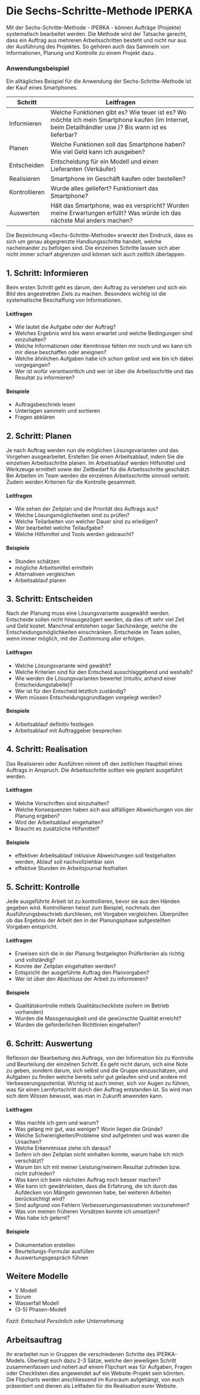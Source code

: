 # Die Sechs-Schritte-Methode IPERKA

Mit der Sechs-Schritte-Methode - IPERKA - können Aufträge (Projekte) systematisch bearbeitet werden. Die Methode wird der Tatsache gerecht, dass ein Auftrag aus mehreren Arbeitsschritten besteht und nicht nur aus der Ausführung des Projektes. So gehören auch das Sammeln von Informationen, Planung und Kontrolle zu einem Projekt dazu. 

### Anwendungsbeispiel

Ein alltägliches Beispiel für die Anwendung der Sechs-Schritte-Methode ist der Kauf eines Smartphones. 

| Schritt        | Leitfragen                                                                                                                                           |
|----------------|------------------------------------------------------------------------------------------------------------------------------------------------------|
| Informieren    | Welche Funktionen gibt es? Wie teuer ist es? Wo möchte ich mein Smartphone kaufen (im Internet, beim Detailhändler usw.)? Bis wann ist es lieferbar?  |
| Planen         | Welche Funktionen soll das Smartphone haben? Wie viel Geld kann ich ausgeben?                                                                           |
| Entscheiden    | Entscheidung für ein Modell und einen Lieferanten (Verkäufer)                                                                                      |
| Realisieren    | Smartphone im Geschäft kaufen oder bestellen?                                                                                                             |
| Kontrollieren  | Wurde alles geliefert? Funktioniert das Smartphone?                                                                                                       |
| Auswerten      | Hält das Smartphone, was es verspricht? Wurden meine Erwartungen erfüllt? Was würde ich das nächste Mal anders machen?     

Die Bezeichnung «Sechs-Schritte-Methode» erweckt den Eindruck, dass es sich um genau abgegrenzte Handlungsschritte handelt, welche nacheinander zu befolgen sind. Die einzelnen Schritte lassen sich aber nicht immer scharf abgrenzen und können sich auch zeitlich überlappen. 

## 1. Schritt: Informieren

Beim ersten Schritt geht es darum, den Auftrag zu verstehen und sich ein Bild des angestrebten Ziels zu machen. Besonders wichtig ist die systematische Beschaffung von Informationen. 

#### Leitfragen 
* Wie lautet die Aufgabe oder der Auftrag? 
* Welches Ergebnis wird bis wann erwartet und welche Bedingungen sind einzuhalten? 
* Welche Informationen oder Kenntnisse fehlen mir noch und wo kann ich mir diese beschaffen oder aneignen? 
* Welche ähnlichen Aufgaben habe ich schon gelöst und wie bin ich dabei vorgegangen? 
* Wer ist wofür verantwortlich und wer ist über die Arbeitsschritte und das Resultat zu informieren? 

#### Beispiele 
* Auftragsbeschrieb lesen 
* Unterlagen sammeln und sortieren
* Fragen abklären 

## 2. Schritt: Planen
Je nach Auftrag werden nun die möglichen Lösungsvarianten und das Vorgehen ausgearbeitet. Erstellen Sie einen Arbeitsablauf, indem Sie die einzelnen Arbeitsschritte planen. Im Arbeitsablauf werden Hilfsmittel und Werkzeuge ermittelt sowie der Zeitbedarf für die Arbeitsschritte geschätzt. Bei Arbeiten im Team werden die einzelnen Arbeitsschritte sinnvoll verteilt. Zudem werden Kriterien für die Kontrolle gesammelt. 

#### Leitfragen 
* Wie sehen der Zeitplan und die Priorität des Auftrags aus? 
* Welche Lösungsmöglichkeiten sind zu prüfen? 
* Welche Teilarbeiten von welcher Dauer sind zu erledigen? 
* Wer bearbeitet welche Teilaufgabe? 
* Welche Hilfsmittel und Tools werden gebraucht? 

#### Beispiele 
* Stunden schätzen 
* mögliche Arbeitsmittel ermitteln 
* Alternativen vergleichen 
* Arbeitsablauf planen

## 3. Schritt: Entscheiden
Nach der Planung muss eine Lösungsvariante ausgewählt werden. Entscheide sollen nicht hinausgezögert werden, da dies oft sehr viel Zeit und Geld kostet. Manchmal entstehen sogar Sachzwänge, welche die Entscheidungsmöglichkeiten einschränken. Entscheide im Team sollen, wenn immer möglich, mit der Zustimmung aller erfolgen. 

#### Leitfragen 
* Welche Lösungsvariante wird gewählt? 
* Welche Kriterien sind für den Entscheid ausschlaggebend und weshalb? 
* Wie werden die Lösungsvarianten bewertet (intuitiv, anhand einer Entscheidungstabelle)? 
* Wer ist für den Entscheid letztlich zuständig? 
* Wem müssen Entscheidungsgrundlagen vorgelegt werden? 

#### Beispiele 
* Arbeitsablauf definitiv festlegen 
* Arbeitsablauf mit Auftraggeber besprechen 

## 4. Schritt: Realisation
Das Realisieren oder Ausführen nimmt oft den zeitlichen Hauptteil eines Auftrags in Anspruch. Die Arbeitsschritte sollten wie geplant ausgeführt werden.

#### Leitfragen 
* Welche Vorschriften sind einzuhalten? 
* Welche Konsequenzen haben sich aus allfälligen Abweichungen von der Planung ergeben? 
* Wird der Arbeitsablauf eingehalten?
* Braucht es zusätzliche Hilfsmittel? 
 
#### Beispiele 
* effektiver Arbeitsablauf inklusive Abweichungen soll festgehalten werden, Ablauf soll nachvollziehbar sein 
* effektive Stunden im Arbeitsjournal festhalten  

## 5. Schritt: Kontrolle
Jede ausgeführte Arbeit ist zu kontrollieren, bevor sie aus den Händen gegeben wird. Kontrollieren heisst zum Beispiel, nochmals den Ausführungsbeschrieb durchlesen, mit Vorgaben vergleichen.  Überprüfen ob das Ergebnis der Arbeit den in der Planungsphase aufgestellten Vorgaben entspricht. 

#### Leitfragen 
* Erweisen sich die in der Planung festgelegten Prüfkriterien als richtig und vollständig? 
* Konnte der Zeitplan eingehalten werden? 
* Entspricht der ausgeführte Auftrag den Planvorgaben? 
* Wer ist über den Abschluss der Arbeit zu informieren? 

#### Beispiele 
* Qualitätskontrolle mittels Qualitätscheckliste (sofern im Betrieb vorhanden) 
* Wurden die Massgenauigkeit und die gewünschte Qualität erreicht? 
* Wurden die geforderlichen Richtlinien eingehalten? 

## 6. Schritt: Auswertung
Reflexion der Bearbeitung des Auftrags, von der Information bis zu Kontrolle und Beurteilung der einzelnen Schritt. Es geht nicht darum, sich eine Note zu geben, sondern darum, sich selbst und die Gruppe einzuschätzen, und Aufgaben zu finden welche bereits sehr gut gelaufen sind und andere mit Verbesserungspotential. Wichtig ist auch immer, sich vor Augen zu führen, was für einen Lernfortschritt durch den Auftrag entstanden ist. So wird man sich dem Wissen bewusst, was man in Zukunft anwenden kann.

#### Leitfragen 
* Was machte ich gern und warum? 
* Was gelang mir gut, was weniger? Worin liegen die Gründe? 
* Welche Schwierigkeiten/Probleme sind aufgetreten und was waren die Ursachen? 
* Welche Erkenntnisse ziehe ich daraus? 
* Sofern ich den Zeitplan nicht einhalten konnte, warum habe ich mich verschätzt? 
* Warum bin ich mit meiner Leistung/meinem Resultat zufrieden bzw. nicht zufrieden? 
* Was kann ich beim nächsten Auftrag noch besser machen? 
* Wie kann ich gewährleisten, dass die Erfahrung, die ich durch das Aufdecken von Mängeln gewonnen habe, bei weiteren Arbeiten berücksichtigt wird? 
* Sind aufgrund von Fehlern Verbesserungsmassnahmen vorzunehmen? 
* Was von meinen früheren Vorsätzen konnte ich umsetzen? 
* Was habe ich gelernt? 

#### Beispiele 
* Dokumentation erstellen
* Beurteilungs-Formular ausfüllen
* Auswertungsgespräch führen

## Weitere Modelle
* V Modell
* Scrum
* Wasserfall Modell
* (3-5) Phasen-Modell

*Fazit: Entscheid Persönlich oder Unternehmung*

## Arbeitsauftrag
Ihr erarbeitet nun in Gruppen die verschiedenen Schritte des IPERKA-Models. Überlegt euch dazu 2-3 Sätze, welche den jeweiligen Schritt zusammenfassen und notiert auf einem Flipchart was für Aufgaben, Fragen oder Checklisten dies angewendet auf ein Website-Projekt sein könnten. Die Flipcharts werden anschliessend im Kursraum aufgehängt, von euch präsentiert und dienen als Leitfaden für die Realisation eurer Website.